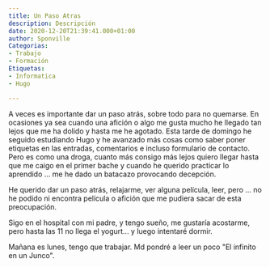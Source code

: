```yaml
---
title: Un Paso Atras
description: Descripción
date: 2020-12-20T21:39:41.000+01:00
author: Sponville
Categorias:
- Trabajo
- Formación
Etiquetas:
- Informatica
- Hugo

---
```

A veces es importante dar un paso atrás, sobre todo para no quemarse. En ocasiones ya sea cuando una afición o algo me gusta mucho he llegado tan lejos que me ha dolido y hasta me he agotado. Esta tarde de domingo he seguido estudiando Hugo y he avanzado más cosas como saber poner etiquetas en las entradas, comentarios e incluso formulario de contacto. Pero es como una droga, cuanto más consigo más lejos quiero llegar hasta que me caigo en el primer bache y cuando he querido practicar lo aprendido ... me he dado un batacazo provocando decepción.

He querido dar un paso atrás, relajarme, ver alguna película, leer, pero ... no he podido ni encontra película o afición que me pudiera sacar de esta preocupación.

Sigo en el hospital con mi padre, y tengo sueño, me gustaría acostarme, pero hasta las 11 no llega el yogurt... y luego intentaré dormir.

Mañana es lunes, tengo que trabajar. Md pondré a leer un poco "El infinito en un Junco".